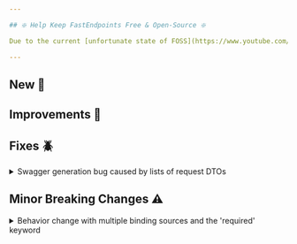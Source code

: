 ```yaml
---

## ❇️ Help Keep FastEndpoints Free & Open-Source ❇️

Due to the current [unfortunate state of FOSS](https://www.youtube.com/watch?v=H96Va36xbvo), please consider [becoming a sponsor](https://opencollective.com/fast-endpoints) and help us beat the odds to keep the project alive and free for everyone.

---
```


<!-- <details><summary>title text</summary></details> -->

## New 🎉

## Improvements 🚀

## Fixes 🪲

<details><summary>Swagger generation bug caused by lists of request DTOs</summary>

A new feature introduced in `v6.1` caused swagger generation to fail if the request DTO type of the endpoint is a `List<T>`, which has been corrected.

</details>

## Minor Breaking Changes ⚠️

<details><summary>Behavior change with multiple binding sources and the 'required' keyword</summary>

If a request DTO has required properties like so:

```cs
{
    public required string UserId { get; set; } //to be bound from route param
    public required string Name { get; set; } //to be bound from json body
}
```

The previous advice was to simply decorate the `UserId` property with a `[JsonIgnore]` attribute so that the serializer will ignore the `required` keyword and won't complain due to missing data for that property in the incoming JSON body.

Even though the `[JsonIgnore]` attribute seemed logical for this purpose at the time, we've come to realize it has the potential to cause problems elsewhere.

So, if you are using the `required` keyword on DTO properties that are to be bound from a non-json binding source such as route/query params, form fields, headers, claims, etc. and would like to keep on using the `required` keyword (even though it doesn't really make much sense in the context of request DTOs in most cases), you should remove the `[JsonIgnore]` property and annotate the binding related attribute that actually specifies what binding source should be used for that property, such as `[RouteParam]`, `[QueryParam]`, `[FormField]`, `[FromClaim]`, `[FromHeader]`, etc.

The request DTO now needs to look like the following:

```cs
sealed class MyRequest
{
    [RouteParam]
    public required string UserId { get; set; }

    public required string Name { get; set; }
}
```

</details>